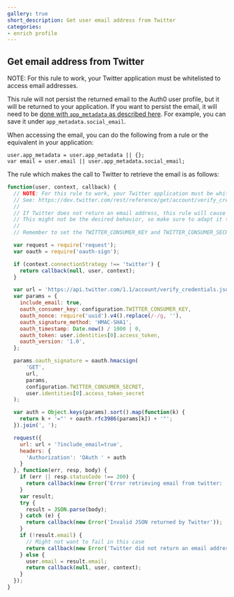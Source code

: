 ```yaml
---
gallery: true
short_description: Get user email address from Twitter
categories:
- enrich profile
---
```

## Get email address from Twitter

NOTE: For this rule to work, your Twitter application must be whitelisted to access email addresses.

This rule will not persist the returned email to the Auth0 user profile, but it will be returned to your application.
If you want to persist the email, it will need to be [done with `app_metadata` as described here](https://auth0.com/docs/rules/metadata-in-rules#updating-app_metadata).
For example, you can save it under `app_metadata.social_email`.

When accessing the email, you can do the following from a rule or the equivalent in your application:

```
user.app_metadata = user.app_metadata || {};
var email = user.email || user.app_metadata.social_email;
```

The rule which makes the call to Twitter to retrieve the email is as follows:

```js
function(user, context, callback) {
  // NOTE: For this rule to work, your Twitter application must be whitelisted to access email addresses.
  // See: https://dev.twitter.com/rest/reference/get/account/verify_credentials
  //
  // If Twitter does not return an email address, this rule will cause authentication to fail.
  // This might not be the desired behavior, so make sure to adapt it to your requirements.
  //
  // Remember to set the TWITTER_CONSUMER_KEY and TWITTER_CONSUMER_SECRET configuration variables.

  var request = require('request');
  var oauth = require('oauth-sign');

  if (context.connectionStrategy !== 'twitter') {
    return callback(null, user, context);
  }

  var url = 'https://api.twitter.com/1.1/account/verify_credentials.json';
  var params = {
    include_email: true,
    oauth_consumer_key: configuration.TWITTER_CONSUMER_KEY,
    oauth_nonce: require('uuid').v4().replace(/-/g, ''),
    oauth_signature_method: 'HMAC-SHA1',
    oauth_timestamp: Date.now() / 1000 | 0,
    oauth_token: user.identities[0].access_token,
    oauth_version: '1.0',
  };

  params.oauth_signature = oauth.hmacsign(
      'GET',
      url,
      params,
      configuration.TWITTER_CONSUMER_SECRET,
      user.identities[0].access_token_secret
  );

  var auth = Object.keys(params).sort().map(function(k) {
    return k + '="' + oauth.rfc3986(params[k]) + '"';
  }).join(', ');

  request({
    url: url + '?include_email=true',
    headers: {
      'Authorization': 'OAuth ' + auth
    }
  }, function(err, resp, body) {
    if (err || resp.statusCode !== 200) {
      return callback(new Error('Error retrieving email from twitter: ' + body || err));
    }
    var result;
    try {
      result = JSON.parse(body);
    } catch (e) {
      return callback(new Error('Invalid JSON returned by Twitter'));
    }
    if (!result.email) {
      // Might not want to fail in this case
      return callback(new Error('Twitter did not return an email address'));
    } else {
      user.email = result.email;
      return callback(null, user, context);
    }
  });
}
```
